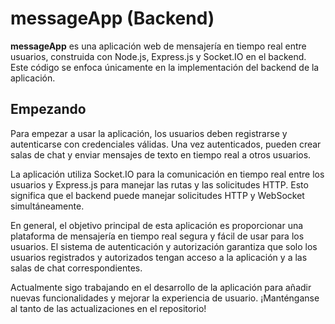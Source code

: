 # messageApp (Backend)

**messageApp** es una aplicación web de mensajería en tiempo real entre usuarios, construida con Node.js, Express.js y Socket.IO en el backend. Este código se enfoca únicamente en la implementación del backend de la aplicación.

## Empezando

Para empezar a usar la aplicación, los usuarios deben registrarse y autenticarse con credenciales válidas. Una vez autenticados, pueden crear salas de chat y enviar mensajes de texto en tiempo real a otros usuarios.

La aplicación utiliza Socket.IO para la comunicación en tiempo real entre los usuarios y Express.js para manejar las rutas y las solicitudes HTTP. Esto significa que el backend puede manejar solicitudes HTTP y WebSocket simultáneamente.

En general, el objetivo principal de esta aplicación es proporcionar una plataforma de mensajería en tiempo real segura y fácil de usar para los usuarios. El sistema de autenticación y autorización garantiza que solo los usuarios registrados y autorizados tengan acceso a la aplicación y a las salas de chat correspondientes.

Actualmente sigo trabajando en el desarrollo de la aplicación para añadir nuevas funcionalidades y mejorar la experiencia de usuario. ¡Manténganse al tanto de las actualizaciones en el repositorio!
